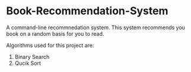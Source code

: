 # Book-Recommendation-System
A command-line recommnedation system.
This system recommends you book on a random basis for you to read.

Algorithms used for this project are:
  1. Binary Search
  2. Qucik Sort

